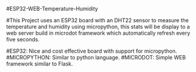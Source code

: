 #ESP32-WEB-Temperature-Humidity

#This  Project uses an ESP32 board with an DHT22 sensor to measure the temperature and humidity using micropython, this stats will be display to a web server build in microdot framework which automatically refresh every five seconds.

#ESP32: Nice and cost effective board with support for micropython.
#MICROPYTHON: Similar to python language.
#MICRODOT: Simple WEB framework similar to Flask.